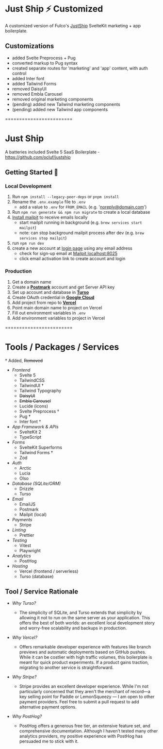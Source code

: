 # Just Ship ⚡️ Customized

A customized version of Fulco's [JustShip](https://github.com/ocluf/justship) SvelteKit marketing + app boilerplate.

## Customizations

+ added Svelte Preprocess + Pug
+ converted markup to Pug syntax
+ created separate routes for 'marketing' and 'app' content, with auth control
+ added Inter font
+ added Tailwind Forms
+ removed DaisyUI
+ removed Embla Carousel
+ removed original marketing components
+ (pending) added new Tailwind marketing components
+ (pending) added new Tailwind app components

========================


# Just Ship

A batteries included Svelte 5 SaaS Boilerplate - https://github.com/ocluf/justship

## Getting Started 🚀

### Local Development

1. Run `npm install --legacy-peer-deps` or `pnpm install`
2. Rename the `.env.example` file to `.env`
   - add a value to `.env` for `FROM_EMAIL` (e.g. 'noreply@domain.com')
3. Run `npm run generate && npm run migrate` to create a local database
4. [Install mailpit](https://mailpit.axllent.org/docs/install/) to receive emails locally
   - start mailpit running in background (e.g. `brew services start mailpit`)
   - note: can stop background mailpit process after dev (e.g. `brew services stop mailpit`)
5. run `npm run dev`
6. create a new account at [login page](http://localhost:5173/login) using any email address
   - check for sign-up email at [Mailpit localhost:8025](http://localhost:8025/)
   - click email activation link to create account and login

### Production

1. Get a domain name
2. Create a **[Postmark](https://postmarkapp.com/)** account and get Server API key
3. Set up account and database in **[Turso](https://turso.tech/)**
4. Create OAuth credential in **[Google Cloud](https://console.cloud.google.com/)**
5. Add project from repo to **[Vercel](https://vercel.com)**
6. Point main domain name to project on Vercel
7. Fill out environment variables in `.env`
8. Add environment variables to project in Vercel

========================

# Tools / Packages / Services

† Added, ~~Removed~~

- _Frontend_
  - Svelte 5
  - TailwindCSS
  - TailwindUI †
  - Tailwind Typography
  - ~~DaisyUI~~
  - ~~Embla Carousel~~
  - Lucide (icons)
  - Svelte Preprocess †
  - Pug †
  - Inter font †
- _App Framework & APIs_
  - SvelteKit 2
  - TypeScript
- _Forms_
  - SvelteKit Superforms
  - Tailwind Forms †
  - Zod
- _Auth_
  - Arctic
  - Lucia
  - Olso
- _Database (SQLite/ORM)_
  - Drizzle
  - Turso
- _Email_
  - EmailJS
  - Postmark
  - Mailpit (local)
- _Payments_
  - Stripe
- _Linting_
  - Prettier
- _Testing_
  - Vitest
  - Playwright
- _Analytics_
  - PostHog
- _Hosting_
  - Vercel (frontend / serverless)
  - Turso (database)

## Tool / Service Rationale

- _Why Turso?_
  - The simplicity of SQLite, and Turso extends that simplicity by allowing it not to run on the same server as your application. This offers the best of both worlds: an excellent local development story and worry-free scalability and backups in production.

- _Why Vercel?_
  - Offers remarkable developer experience with features like branch previews and automatic deployments based on GitHub pushes. While it can be costlier with high traffic volumes, this boilerplate is meant for quick product experiments. If a product gains traction, migrating to another service is straightforward.

- _Why Stripe?_
  - Stripe provides an excellent developer experience. While I'm not particularly concerned that they aren't the merchant of record—a key selling point for Paddle or LemonSqueezy — I am open to other payment providers. Feel free to submit a pull request to add alternative payment options.

- _Why PostHog?_
  - PostHog offers a generous free tier, an extensive feature set, and comprehensive documentation. Although I haven’t tested many other analytics providers, my positive experience with PostHog has persuaded me to stick with it.
